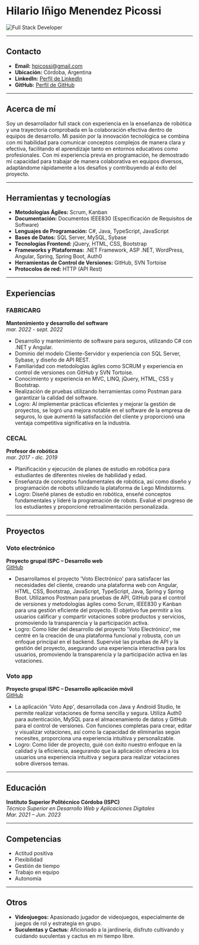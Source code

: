 # Hilario Iñigo Menendez Picossi

![Full Stack Developer](https://img.shields.io/badge/Full%20Stack%20Developer-Web-blue)

---

## Contacto

- **Email:** hpicossi@gmail.com
- **Ubicación:** Córdoba, Argentina
- **LinkedIn:** [Perfil de LinkedIn](URL_de_tu_perfil)
- **GitHub:** [Perfil de GitHub](URL_de_tu_perfil)

---

## Acerca de mí

Soy un desarrollador full stack con experiencia en la enseñanza de robótica y una trayectoria comprobada en la colaboración efectiva dentro de equipos de desarrollo. Mi pasión por la innovación tecnológica se combina con mi habilidad para comunicar conceptos complejos de manera clara y efectiva, facilitando el aprendizaje tanto en entornos educativos como profesionales. Con mi experiencia previa en programación, he demostrado mi capacidad para trabajar de manera colaborativa en equipos diversos, adaptándome rápidamente a los desafíos y contribuyendo al éxito del proyecto.

---

## Herramientas y tecnologías

- **Metodologías Ágiles:** Scrum, Kanban
- **Documentación:** Documentos IEEE830 (Especificación de Requisitos de Software)
- **Lenguajes de Programación:** C#, Java, TypeScript, JavaScript
- **Bases de Datos:** SQL Server, MySQL, Sybase
- **Tecnologías Frontend:** jQuery, HTML, CSS, Bootstrap
- **Frameworks y Plataformas:** .NET Framework, ASP .NET, WordPress, Angular, Spring, Spring Boot, Auth0
- **Herramientas de Control de Versiones:** GitHub, SVN Tortoise
- **Protocolos de red:** HTTP (API Rest)

---

## Experiencias

### FABRICARG
**Mantenimiento y desarrollo del software**  
*mar. 2022 - sept. 2022*

- Desarrollo y mantenimiento de software para seguros, utilizando C# con .NET y Angular.
- Dominio del modelo Cliente-Servidor y experiencia con SQL Server, Sybase, y diseño de API REST.
- Familiaridad con metodologías ágiles como SCRUM y experiencia en control de versiones con GitHub y SVN Tortoise.
- Conocimiento y experiencia en MVC, LINQ, jQuery, HTML, CSS y Bootstrap.
- Realización de pruebas utilizando herramientas como Postman para garantizar la calidad del software.
- Logro: Al implementar prácticas eficientes y mejorar la gestión de proyectos, se logró una mejora notable en el software de la empresa de seguros, lo que aumentó la satisfacción del cliente y proporcionó una ventaja competitiva significativa en la industria.

### CECAL
**Profesor de robótica**  
*mar. 2017 - dic. 2019*

- Planificación y ejecución de planes de estudio en robótica para estudiantes de diferentes niveles de habilidad y edad.
- Enseñanza de conceptos fundamentales de robótica, así como diseño y programación de robots utilizando la plataforma de Lego Mindstorms.
- Logro: Diseñé planes de estudio en robótica, enseñé conceptos fundamentales y lideré la programación de robots. Evalué el progreso de los estudiantes y proporcioné retroalimentación personalizada.

---

## Proyectos

### Voto electrónico
**Proyecto grupal ISPC – Desarrollo web**  
[GitHub](URL_del_repositorio)

- Desarrollamos el proyecto 'Voto Electrónico' para satisfacer las necesidades del cliente, creando una plataforma web con Angular, HTML, CSS, Bootstrap, JavaScript, TypeScript, Java, Spring y Spring Boot. Utilizamos Postman para pruebas de API, GitHub para el control de versiones y metodologías ágiles como Scrum, IEEE830 y Kanban para una gestión eficiente del proyecto. El objetivo fue permitir a los usuarios calificar y compartir votaciones sobre productos y servicios, promoviendo la transparencia y la participación activa.
- Logro: Como líder del desarrollo del proyecto 'Voto Electrónico', me centré en la creación de una plataforma funcional y robusta, con un enfoque principal en el backend. Supervisé las pruebas de API y la gestión del proyecto, asegurando una experiencia interactiva para los usuarios, promoviendo la transparencia y la participación activa en las votaciones.

### Voto app
**Proyecto grupal ISPC – Desarrollo aplicación móvil**  
[GitHub](URL_del_repositorio)

- La aplicación 'Voto App', desarrollada con Java y Android Studio, te permite realizar votaciones de forma sencilla y segura. Utiliza Auth0 para autenticación, MySQL para el almacenamiento de datos y GitHub para el control de versiones. Con funciones completas para crear, editar y visualizar votaciones, así como la capacidad de eliminarlas según necesites, proporciona una experiencia intuitiva y personalizable.
- Logro: Como líder de proyecto, guié con éxito nuestro enfoque en la calidad y la eficiencia, asegurando que la aplicación ofreciera a los usuarios una experiencia intuitiva y segura para realizar votaciones sobre diversos temas.

---

## Educación

**Instituto Superior Politécnico Córdoba (ISPC)**  
*Técnico Superior en Desarrollo Web y Aplicaciones Digitales*  
*Mar. 2021 – Jun. 2023*

---

## Competencias

- Actitud positiva
- Flexibilidad
- Gestión de tiempo
- Trabajo en equipo
- Autonomía

---

## Otros

- **Videojuegos:** Apasionado jugador de videojuegos, especialmente de juegos de rol y estrategia en grupo.
- **Suculentas y Cactus:** Aficionado a la jardinería, disfruto cultivando y cuidando suculentas y cactus en mi tiempo libre.
